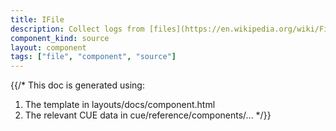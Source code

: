 ```yaml
---
title: IFile
description: Collect logs from [files](https://en.wikipedia.org/wiki/File_system) with improved performance
component_kind: source
layout: component
tags: ["file", "component", "source"]
---
```


{{/*
This doc is generated using:

1. The template in layouts/docs/component.html
2. The relevant CUE data in cue/reference/components/...
*/}}
